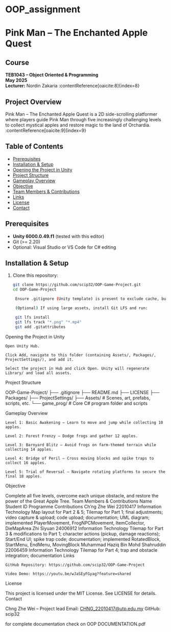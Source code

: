 # OOP_assignment

# Pink Man – The Enchanted Apple Quest

## Course
**TEB1043 – Object Oriented & Programming**  
**May 2025**  
**Lecturer:** Nordin Zakaria :contentReference[oaicite:8]{index=8}

## Project Overview
Pink Man – The Enchanted Apple Quest is a 2D side-scrolling platformer where players guide Pink Man through five increasingly challenging levels to collect mystical apples and restore magic to the land of Orchardia. :contentReference[oaicite:9]{index=9}

## Table of Contents
- [Prerequisites](#prerequisites)  
- [Installation & Setup](#installation--setup)  
- [Opening the Project in Unity](#opening-the-project-in-unity)  
- [Project Structure](#project-structure)  
- [Gameplay Overview](#gameplay-overview)  
- [Objective](#objective)  
- [Team Members & Contributions](#team-members--contributions)  
- [Links](#links)  
- [License](#license)  
- [Contact](#contact)

## Prerequisites
- **Unity 6000.0.49.f1** (tested with this editor)  
- Git (>= 2.20)  
- Optional: Visual Studio or VS Code for C# editing

## Installation & Setup
1. Clone this repository:  
   ```bash
   git clone https://github.com/scip32/OOP-Game-Project.git
   cd OOP-Game-Project

    Ensure .gitignore (Unity template) is present to exclude cache, build, and IDE files.

    (Optional) If using large assets, install Git LFS and run:

    git lfs install
    git lfs track "*.png" "*.mp4"
    git add .gitattributes

Opening the Project in Unity

    Open Unity Hub.

    Click Add, navigate to this folder (containing Assets/, Packages/, ProjectSettings/), and add it.

    Select the project in Hub and click Open. Unity will regenerate Library/ and load all assets.

Project Structure

OOP-Game-Project/
├── .gitignore
├── README.md
├── LICENSE
├── Packages/
├── ProjectSettings/
├── Assets/                   # Scenes, art, prefabs, scripts, etc.
└── game_prog/               # Core C# program folder and scripts

Gameplay Overview

    Level 1: Basic Awakening — Learn to move and jump while collecting 10 apples.

    Level 2: Forest Frenzy — Dodge frogs and gather 12 apples.

    Level 3: Barnyard Blitz — Avoid frogs on farm-themed terrain while collecting 14 apples.

    Level 4: Bridge of Peril — Cross moving blocks and spike traps to collect 16 apples.

    Level 5: Trial of Reversal — Navigate rotating platforms to secure the final 18 apples. 

Objective

Complete all five levels, overcome each unique obstacle, and restore the power of the Great Apple Tree.
Team Members & Contributions
Name	Student ID	Programme	Contributions
Ch’ng Zhe Wei	22010417	Information Technology	Map layout for Part 2 & 5; Tilemap for Part 1; final adjustments; video capture & upload; code upload; documentation; UML diagram; implemented PlayerMovement, FrogNPCMovement, ItemCollector, DieMapArea
Zhi Siyuan	24006912	Information Technology	Tilemap for Part 3 & modifications to Part 1; character actions (pickup, damage reactions); Start/End UI; spike trap code; documentation; implemented RotatedBlock, StartMenu, EndMenu, MovingBlock
Muhammad Haziq Bin Mohd Shahruddin	22006459	Information Technology	Tilemap for Part 4; trap and obstacle integration; documentation
Links

    GitHub Repository: https://github.com/scip32/OOP-Game-Project

    Video Demo: https://youtu.be/wJaSEyFGyag?feature=shared 

License

This project is licensed under the MIT License. See LICENSE for details.
Contact

Chng Zhe Wei – Project lead
Email: CHNG_22010417@utp.edu.my
GitHub: scip32

for complete documentation check on OOP DOCUMENTATION.pdf

